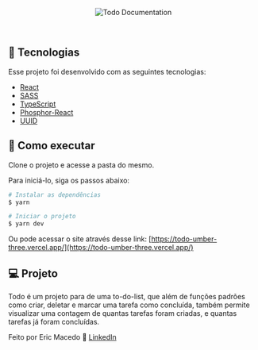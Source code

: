 <p align="center">
  <img alt="Todo Documentation" src="https://user-images.githubusercontent.com/68076508/173258119-ac521fcf-b6a7-4d27-95c1-da2cecd39bf0.png">
</p>

<br>

## 🧪 Tecnologias

Esse projeto foi desenvolvido com as seguintes tecnologias:

- [React](https://pt-br.reactjs.org/)
- [SASS](https://sass-lang.com/)
- [TypeScript](https://www.typescriptlang.org/)
- [Phosphor-React](https://phosphoricons.com/)
- [UUID](https://www.npmjs.com/package/uuid)

## 🚀 Como executar

Clone o projeto e acesse a pasta do mesmo.

Para iniciá-lo, siga os passos abaixo:
```bash
# Instalar as dependências
$ yarn

# Iniciar o projeto
$ yarn dev
```

Ou pode acessar o site através desse link: [https://todo-umber-three.vercel.app/](https://todo-umber-three.vercel.app/)

## 💻 Projeto

Todo é um projeto para de uma to-do-list, que além de funções padrões como criar, deletar e marcar uma tarefa como concluída, também permite visualizar 
uma contagem de quantas tarefas foram criadas, e quantas tarefas já foram concluídas. 

Feito por Eric Macedo 🌌  [LinkedIn](https://www.linkedin.com/in/eric-macedo-dev/)
